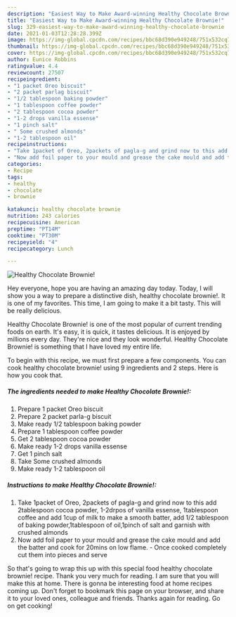 ```yaml
---
description: "Easiest Way to Make Award-winning Healthy Chocolate Brownie!"
title: "Easiest Way to Make Award-winning Healthy Chocolate Brownie!"
slug: 329-easiest-way-to-make-award-winning-healthy-chocolate-brownie
date: 2021-01-03T12:28:28.399Z
image: https://img-global.cpcdn.com/recipes/bbc68d390e949248/751x532cq70/healthy-chocolate-brownie-recipe-main-photo.jpg
thumbnail: https://img-global.cpcdn.com/recipes/bbc68d390e949248/751x532cq70/healthy-chocolate-brownie-recipe-main-photo.jpg
cover: https://img-global.cpcdn.com/recipes/bbc68d390e949248/751x532cq70/healthy-chocolate-brownie-recipe-main-photo.jpg
author: Eunice Robbins
ratingvalue: 4.4
reviewcount: 27507
recipeingredient:
- "1 packet Oreo biscuit"
- "2 packet parlag biscuit"
- "1/2 tablespoon baking powder"
- "1 tablespoon coffee powder"
- "2 tablespoon cocoa powder"
- "1-2 drops vanilla essense"
- "1 pinch salt"
- " Some crushed almonds"
- "1-2 tablespoon oil"
recipeinstructions:
- "Take 1packet of Oreo, 2packets of pagla-g and grind now to this add 2tablespoon cocoa powder, 1-2drpos of vanilla essense, 1tablespoon coffee and add 1cup of milk to make a smooth batter, add 1/2 tablespoon of baking powder,1tablespoon of oil,1pinch of salt and garnish with crushed almonds"
- "Now add foil paper to your mould and grease the cake mould and add the batter and cook for 20mins on low flame. Once cooked completely cut them into pieces and serve"
categories:
- Recipe
tags:
- healthy
- chocolate
- brownie

katakunci: healthy chocolate brownie 
nutrition: 243 calories
recipecuisine: American
preptime: "PT14M"
cooktime: "PT30M"
recipeyield: "4"
recipecategory: Lunch

---
```



![Healthy Chocolate Brownie!](https://img-global.cpcdn.com/recipes/bbc68d390e949248/751x532cq70/healthy-chocolate-brownie-recipe-main-photo.jpg)

Hey everyone, hope you are having an amazing day today. Today, I will show you a way to prepare a distinctive dish, healthy chocolate brownie!. It is one of my favorites. This time, I am going to make it a bit tasty. This will be really delicious.

Healthy Chocolate Brownie! is one of the most popular of current trending foods on earth. It's easy, it is quick, it tastes delicious. It is enjoyed by millions every day. They're nice and they look wonderful. Healthy Chocolate Brownie! is something that I have loved my entire life.




To begin with this recipe, we must first prepare a few components. You can cook healthy chocolate brownie! using 9 ingredients and 2 steps. Here is how you cook that.

<!--inarticleads1-->

##### The ingredients needed to make Healthy Chocolate Brownie!:

1. Prepare 1 packet Oreo biscuit
1. Prepare 2 packet parla-g biscuit
1. Make ready 1/2 tablespoon baking powder
1. Prepare 1 tablespoon coffee powder
1. Get 2 tablespoon cocoa powder
1. Make ready 1-2 drops vanilla essense
1. Get 1 pinch salt
1. Take  Some crushed almonds
1. Make ready 1-2 tablespoon oil




<!--inarticleads2-->

##### Instructions to make Healthy Chocolate Brownie!:

1. Take 1packet of Oreo, 2packets of pagla-g and grind now to this add 2tablespoon cocoa powder, 1-2drpos of vanilla essense, 1tablespoon coffee and add 1cup of milk to make a smooth batter, add 1/2 tablespoon of baking powder,1tablespoon of oil,1pinch of salt and garnish with crushed almonds
1. Now add foil paper to your mould and grease the cake mould and add the batter and cook for 20mins on low flame. - Once cooked completely cut them into pieces and serve




So that's going to wrap this up with this special food healthy chocolate brownie! recipe. Thank you very much for reading. I am sure that you will make this at home. There is gonna be interesting food at home recipes coming up. Don't forget to bookmark this page on your browser, and share it to your loved ones, colleague and friends. Thanks again for reading. Go on get cooking!
